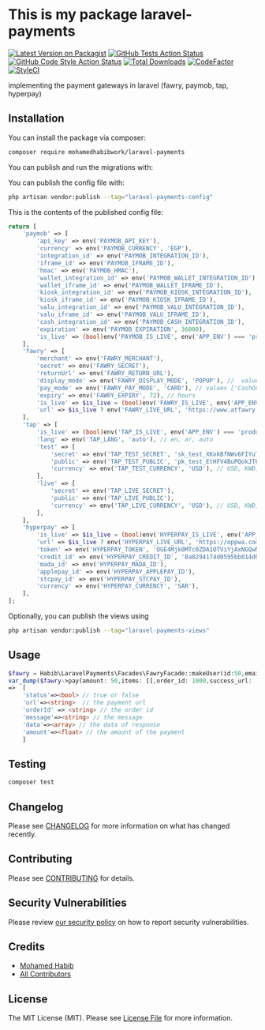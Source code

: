 # This is my package laravel-payments

[![Latest Version on Packagist](https://img.shields.io/packagist/v/mohamedhabibwork/laravel-payments.svg?style=flat-square)](https://packagist.org/packages/mohamedhabibwork/laravel-payments)
[![GitHub Tests Action Status](https://img.shields.io/github/actions/workflow/status/mohamedhabibwork/laravel-payments/run-tests.yml?branch=main&label=tests&style=flat-square)](https://github.com/mohamedhabibwork/laravel-payments/actions?query=workflow%3Arun-tests+branch%3Amain)
[![GitHub Code Style Action Status](https://img.shields.io/github/actions/workflow/status/mohamedhabibwork/laravel-payments/fix-php-code-style-issues.yml?branch=main&label=code%20style&style=flat-square)](https://github.com/mohamedhabibwork/laravel-payments/actions?query=workflow%3A"Fix+PHP+code+style+issues"+branch%3Amain)
[![Total Downloads](https://img.shields.io/packagist/dt/mohamedhabibwork/laravel-payments.svg?style=flat-square)](https://packagist.org/packages/mohamedhabibwork/laravel-payments)
[![CodeFactor](https://www.codefactor.io/repository/github/mohamedhabibwork/laravel-payments/badge)](https://www.codefactor.io/repository/github/mohamedhabibwork/laravel-payments)
[![StyleCI](https://github.styleci.io/repos/736618736/shield?branch=main)](https://github.styleci.io/repos/736618736?branch=main)

implementing the payment gateways in laravel (fawry, paymob, tap, hyperpay)

[//]: # (## Support us)

[//]: # ([<img src="https://github-ads.s3.eu-central-1.amazonaws.com/laravel-payments.jpg?t=1" width="419px" />]&#40;https://spatie.be/github-ad-click/laravel-payments&#41;)

[//]: # (We invest a lot of resources into creating [best in class open source packages]&#40;https://spatie.be/open-source&#41;. You can support us by [buying one of our paid products]&#40;https://spatie.be/open-source/support-us&#41;.)

[//]: # (We highly appreciate you sending us a postcard from your hometown, mentioning which of our package&#40;s&#41; you are using. You'll find our address on [our contact page]&#40;https://spatie.be/about-us&#41;. We publish all received postcards on [our virtual postcard wall]&#40;https://spatie.be/open-source/postcards&#41;.)

## Installation

You can install the package via composer:

```bash
composer require mohamedhabibwork/laravel-payments
```

You can publish and run the migrations with:

[//]: # (```bash)

[//]: # (php artisan vendor:publish --tag="laravel-payments-migrations")

[//]: # (php artisan migrate)

[//]: # (```)

You can publish the config file with:

```bash
php artisan vendor:publish --tag="laravel-payments-config"
```

This is the contents of the published config file:

```php
return [
    'paymob' => [
        'api_key' => env('PAYMOB_API_KEY'),
        'currency' => env('PAYMOB_CURRENCY', 'EGP'),
        'integration_id' => env('PAYMOB_INTEGRATION_ID'),
        'iframe_id' => env('PAYMOB_IFRAME_ID'),
        'hmac' => env('PAYMOB_HMAC'),
        'wallet_integration_id' => env('PAYMOB_WALLET_INTEGRATION_ID'),
        'wallet_iframe_id' => env('PAYMOB_WALLET_IFRAME_ID'),
        'kiosk_integration_id' => env('PAYMOB_KIOSK_INTEGRATION_ID'),
        'kiosk_iframe_id' => env('PAYMOB_KIOSK_IFRAME_ID'),
        'valu_integration_id' => env('PAYMOB_VALU_INTEGRATION_ID'),
        'valu_iframe_id' => env('PAYMOB_VALU_IFRAME_ID'),
        'cash_integration_id' => env('PAYMOB_CASH_INTEGRATION_ID'),
        'expiration' => env('PAYMOB_EXPIRATION', 36000),
        'is_live' => (bool)env('PAYMOB_IS_LIVE', env('APP_ENV') === 'production'),
    ],
    'fawry' => [
        'merchant' => env('FAWRY_MERCHANT'),
        'secret' => env('FAWRY_SECRET'),
        'returnUrl' => env('FAWRY_RETURN_URL'),
        'display_mode' => env('FAWRY_DISPLAY_MODE', 'POPUP'), //  values [POPUP, INSIDE_PAGE, SIDE_PAGE , SEPARATED]
        'pay_mode' => env('FAWRY_PAY_MODE', 'CARD'), // values ['CashOnDelivery', 'PayAtFawry', 'MWALLET', 'CARD' , 'VALU']
        'expiry' => env('FAWRY_EXPIRY', 72), // hours
        'is_live' => $is_live = (bool)env('FAWRY_IS_LIVE', env('APP_ENV') === 'production'),
        'url' => $is_live ? env('FAWRY_LIVE_URL', 'https://www.atfawry.com') : env('FAWRY_TEST_URL', 'https://atfawry.fawrystaging.com'),
    ],
    'tap' => [
        'is_live' => (bool)env('TAP_IS_LIVE', env('APP_ENV') === 'production'),
        'lang' => env('TAP_LANG', 'auto'), // en, ar, auto
        'test' => [
            'secret' => env('TAP_TEST_SECRET', 'sk_test_XKokBfNWv6FIYuTMg5sLPjhJ'),
            'public' => env('TAP_TEST_PUBLIC', 'pk_test_EtHFV4BuPQokJT6jiROls87Y'),
            'currency' => env('TAP_TEST_CURRENCY', 'USD'), // USD, KWD, BHD, SAR, AED, EGP
        ],
        'live' => [
            'secret' => env('TAP_LIVE_SECRET'),
            'public' => env('TAP_LIVE_PUBLIC'),
            'currency' => env('TAP_LIVE_CURRENCY', 'USD'), // USD, KWD, BHD, SAR, AED, EGP
        ],
    ],
    'hyperpay' => [
        'is_live' => $is_live = (bool)env('HYPERPAY_IS_LIVE', env('APP_ENV') === 'production'), // true or false
        'url' => $is_live ? env('HYPERPAY_LIVE_URL', 'https://oppwa.com') : env('HYPERPAY_TEST_URL', 'https://eu-test.oppwa.com'),
        'token' => env('HYPERPAY_TOKEN', 'OGE4Mjk0MTc0ZDA1OTViYjAxNGQwNWQ4MjllNzAxZDF8OVRuSlBjMm45aA=='),
        'credit_id' => env('HYPERPAY_CREDIT_ID', '8a8294174d0595bb014d05d829cb01cd'),
        'mada_id' => env('HYPERPAY_MADA_ID'),
        'applepay_id' => env('HYPERPAY_APPLEPAY_ID'),
        'stcpay_id' => env('HYPERPAY_STCPAY_ID'),
        'currency' => env('HYPERPAY_CURRENCY', 'SAR'),
    ],
];
```

Optionally, you can publish the views using

```bash
php artisan vendor:publish --tag="laravel-payments-views"
```

## Usage

```php
$fawry = Habib\LaravelPayments\Facades\FawryFacade::makeUser(id:50,email:"info@habib.cloud",phone:'201********',first_name:,last_name:,language:'ar');
var_dump($fawry->pay(amount: 50,items: [],order_id: 1000,success_url: 'https://success_url.com',failed_url: 'https://failed_url.com'));
=>  [
    'status'=><bool> // true or false
    'url'=><string>  // the payment url
    'orderId' => <string> // the order id
    'message'=><string> // the message
    'data'=><array> // the data of response
    'amount'=><float> // the amount of the payment
    ]
```

## Testing

```bash
composer test
```

## Changelog

Please see [CHANGELOG](CHANGELOG.md) for more information on what has changed recently.

## Contributing

Please see [CONTRIBUTING](CONTRIBUTING.md) for details.

## Security Vulnerabilities

Please review [our security policy](../../security/policy) on how to report security vulnerabilities.

## Credits

- [Mohamed Habib](https://github.com/mohamedhabibwork)
- [All Contributors](../../contributors)

## License

The MIT License (MIT). Please see [License File](LICENSE.md) for more information.
